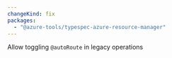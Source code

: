 ```yaml
---
changeKind: fix
packages:
  - "@azure-tools/typespec-azure-resource-manager"
---
```


Allow toggling `@autoRoute` in legacy operations
